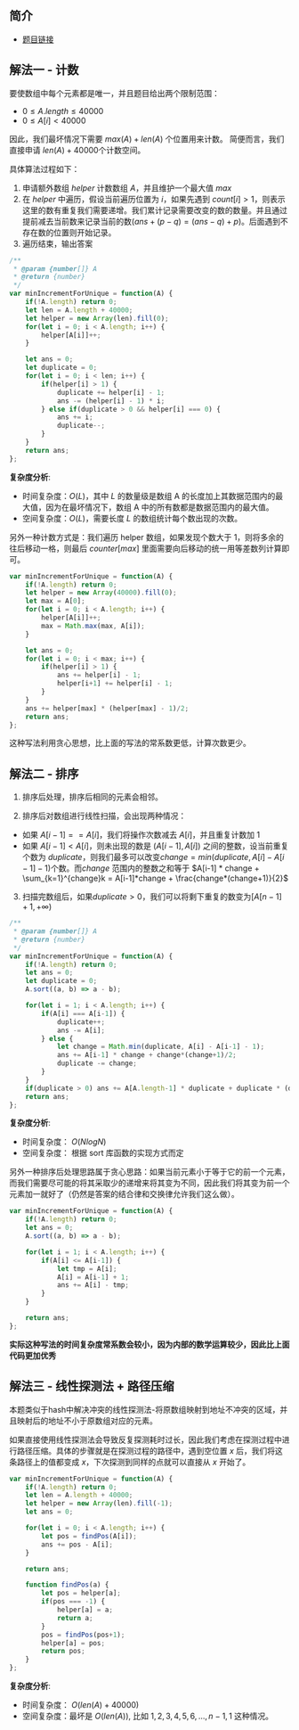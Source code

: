 ## 简介
- [题目链接](https://leetcode-cn.com/problems/minimum-increment-to-make-array-unique/)

## 解法一 - 计数
要使数组中每个元素都是唯一，并且题目给出两个限制范围：
- $0 \leq A.length \leq 40000$
- $0 \leq A[i] < 40000$

因此，我们最坏情况下需要 $max(A) + len(A)$ 个位置用来计数。
简便而言，我们直接申请 $len(A) + 40000$个计数空间。

具体算法过程如下：
1. 申请额外数组 $helper$ 计数数组 $A$，并且维护一个最大值 $max$
2. 在 $helper$ 中遍历，假设当前遍历位置为 $i$，如果先遇到 $count[i] > 1$，则表示这里的数有重复我们需要递增。我们累计记录需要改变的数的数量。并且通过提前减去当前数来记录当前的数($ans + (p - q) = (ans - q) + p$)。后面遇到不存在数的位置则开始记录。
3. 遍历结束，输出答案

```javascript
/**
 * @param {number[]} A
 * @return {number}
 */
var minIncrementForUnique = function(A) {
    if(!A.length) return 0;
    let len = A.length + 40000;
    let helper = new Array(len).fill(0);
    for(let i = 0; i < A.length; i++) {
        helper[A[i]]++;
    }

    let ans = 0;
    let duplicate = 0;
    for(let i = 0; i < len; i++) {
        if(helper[i] > 1) {
            duplicate += helper[i] - 1;
            ans -= (helper[i] - 1) * i;
        } else if(duplicate > 0 && helper[i] === 0) {
            ans += i;
            duplicate--;
        }
    }
    return ans;
};
```
**复杂度分析**:
- 时间复杂度：$O(L)$，其中 $L$ 的数量级是数组 A 的长度加上其数据范围内的最大值，因为在最坏情况下，数组 A 中的所有数都是数据范围内的最大值。
- 空间复杂度：$O(L)$，需要长度 $L$ 的数组统计每个数出现的次数。

另外一种计数方式是：我们遍历 helper 数组，如果发现个数大于 1，则将多余的往后移动一格，则最后 $counter[max]$ 里面需要向后移动的统一用等差数列计算即可。

```javascript
var minIncrementForUnique = function(A) {
    if(!A.length) return 0;
    let helper = new Array(40000).fill(0);
    let max = A[0];
    for(let i = 0; i < A.length; i++) {
        helper[A[i]]++;
        max = Math.max(max, A[i]);
    }

    let ans = 0;
    for(let i = 0; i < max; i++) {
        if(helper[i] > 1) {
            ans += helper[i] - 1;
            helper[i+1] += helper[i] - 1;
        }
    }
    ans += helper[max] * (helper[max] - 1)/2;
    return ans;
};
```
这种写法利用贪心思想，比上面的写法的常系数更低，计算次数更少。

## 解法二 - 排序
1. 排序后处理，排序后相同的元素会相邻。

2. 排序后对数组进行线性扫描，会出现两种情况：
- 如果 $A[i-1] == A[i]$，我们将操作次数减去 $A[i]$，并且重复计数加 1
- 如果 $A[i-1] < A[i]$，则未出现的数是 $(A[i-1], A[i])$ 之间的整数，设当前重复个数为 $duplicate$，则我们最多可以改变$change = min(duplicate, A[i] - A[i-1] - 1)$个数。而$change$ 范围内的整数之和等于 $A[i-1] * change + \sum_{k=1}^{change}k = A[i-1]*change + \frac{change*(change+1)}{2}$
3. 扫描完数组后，如果$duplicate > 0$，我们可以将剩下重复的数变为$[A[n-1]+1, +\infty)$

```javascript
/**
 * @param {number[]} A
 * @return {number}
 */
var minIncrementForUnique = function(A) {
    if(!A.length) return 0;
    let ans = 0;
    let duplicate = 0;
    A.sort((a, b) => a - b);

    for(let i = 1; i < A.length; i++) {
        if(A[i] === A[i-1]) {
            duplicate++;
            ans -= A[i];
        } else {
            let change = Math.min(duplicate, A[i] - A[i-1] - 1);
            ans += A[i-1] * change + change*(change+1)/2;
            duplicate -= change;
        }
    }
    if(duplicate > 0) ans += A[A.length-1] * duplicate + duplicate * (duplicate + 1) / 2;
    return ans;
};
```
**复杂度分析**:
- 时间复杂度： $O(NlogN)$
- 空间复杂度： 根据 sort 库函数的实现方式而定

另外一种排序后处理思路属于贪心思路：如果当前元素小于等于它的前一个元素，而我们需要尽可能的将其采取少的递增来将其变为不同，因此我们将其变为前一个元素加一就好了（仍然是答案的结合律和交换律允许我们这么做）。

```javascript
var minIncrementForUnique = function(A) {
    if(!A.length) return 0;
    let ans = 0;
    A.sort((a, b) => a - b);

    for(let i = 1; i < A.length; i++) {
        if(A[i] <= A[i-1]) {
            let tmp = A[i];
            A[i] = A[i-1] + 1;
            ans += A[i] - tmp;
        }
    }

    return ans;
};

```

**实际这种写法的时间复杂度常系数会较小，因为内部的数学运算较少，因此比上面代码更加优秀**

## 解法三 - 线性探测法 + 路径压缩
本题类似于hash中解决冲突的线性探测法-将原数组映射到地址不冲突的区域，并且映射后的地址不小于原数组对应的元素。

如果直接使用线性探测法会导致反复探测耗时过长，因此我们考虑在探测过程中进行路径压缩。具体的步骤就是在探测过程的路径中，遇到空位置 $x$ 后，我们将这条路径上的值都变成 $x$，下次探测到同样的点就可以直接从 $x$ 开始了。

```javascript
var minIncrementForUnique = function(A) {
    if(!A.length) return 0;
    let len = A.length + 40000;
    let helper = new Array(len).fill(-1);
    let ans = 0;

    for(let i = 0; i < A.length; i++) {
        let pos = findPos(A[i]);
        ans += pos - A[i];
    }

    return ans;

    function findPos(a) {
        let pos = helper[a];
        if(pos === -1) {
            helper[a] = a;
            return a;
        }
        pos = findPos(pos+1);
        helper[a] = pos;
        return pos;
    }
};
```

**复杂度分析**:
- 时间复杂度： $O(len(A) + 40000)$
- 空间复杂度：最坏是 $O(len(A))$, 比如 $1,2,3,4,5,6,...,n-1,1$ 这种情况。